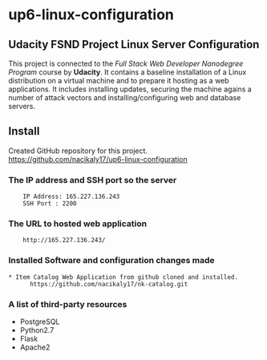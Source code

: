 # up6-linux-configuration
## Udacity FSND Project Linux Server Configuration  ##
This project is connected to the _Full Stack Web Developer Nanodegree Program_ course by **Udacity**.
It contains a baseline installation of a Linux distribution on a virtual machine and to prepare it hosting as a web applications. It includes installing updates, securing the machine agains a number of attack vectors and installing/configuring web and database servers.
## Install ##
Created GitHub repository for this project.
https://github.com/nacikaly17/up6-linux-configuration
### The IP address and SSH port so the server ###
```
    IP Address: 165.227.136.243
    SSH Port : 2200
```
### The URL to hosted web application ### 
```
    http://165.227.136.243/
```
### Installed Software and configuration changes made ### 
```
* Item Catalog Web Application from github cloned and installed.
      https://github.com/nacikaly17/nk-catalog.git
```
### A list of  third-party resources ### 
* PostgreSQL
* Python2.7
* Flask
* Apache2
